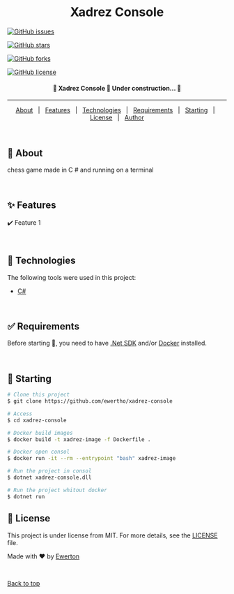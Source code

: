   <!-- <a href="https://xadrezconsole.netlify.app">Demo</a> -->
</div>

<h1 align="center">Xadrez Console</h1>

<p align="horizontal">

<a href="https://github.com/ewertho/xadrez-console/issues"><img alt="GitHub issues" src="https://img.shields.io/github/issues/ewertho/xadrez-console"></a>

<a href="https://github.com/ewertho/xadrez-console/stargazers"><img alt="GitHub stars" src="https://img.shields.io/github/stars/ewertho/xadrez-console?style=social&maxAge=2592000"></a>

<a href="https://github.com/ewertho/xadrez-console/network"><img alt="GitHub forks" src="https://img.shields.io/github/forks/ewertho/xadrez-console?style=social"></a>

<a href="https://github.com/ewertho/xadrez-console"><img alt="GitHub license" src="https://img.shields.io/github/license/ewertho/xadrez-console"></a>

</p>

<!-- Status -->

<h4 align="center">
	🚧  Xadrez Console 🚀 Under construction...  🚧
</h4>

<hr>

<p align="center">
  <a href="#dart-about">About</a> &#xa0; | &#xa0; 
  <a href="#sparkler-features">Features</a> &#xa0; | &#xa0;
  <a href="#rocket-technologies">Technologies</a> &#xa0; | &#xa0;
  <a href="#white_check_mark-requirements">Requirements</a> &#xa0; | &#xa0;
  <a href="#checkered_flag-starting">Starting</a> &#xa0; | &#xa0;
  <a href="#memo-license">License</a> &#xa0; | &#xa0;
  <a href="https://github.com/ewertho" target="_blank">Author</a>
</p>

<br>

## :dart: About

chess game made in C # and running on a terminal

<br>

## :sparkles: Features

:heavy_check_mark: Feature 1

<br>

## :rocket: Technologies

The following tools were used in this project:

- [C#](https://docs.microsoft.com/pt-br/dotnet/csharp/)

<br>

## :white_check_mark: Requirements

Before starting :checkered_flag:, you need to have [.Net SDK](https://dotnet.microsoft.com/download) and/or [Docker](https://www.docker.com//) installed.

<br>

## :checkered_flag: Starting

```bash
# Clone this project
$ git clone https://github.com/ewertho/xadrez-console

# Access
$ cd xadrez-console

# Docker build images
$ docker build -t xadrez-image -f Dockerfile .

# Docker open consol
$ docker run -it --rm --entrypoint "bash" xadrez-image

# Run the project in consol
$ dotnet xadrez-console.dll

# Run the project whitout docker
$ dotnet run

```

## :memo: License

This project is under license from MIT. For more details, see the [LICENSE](LICENSE.md) file.

Made with :heart: by <a href="https://github.com/ewertho" target="_blank">Ewerton</a>

&#xa0;

<a href="#top">Back to top</a>
